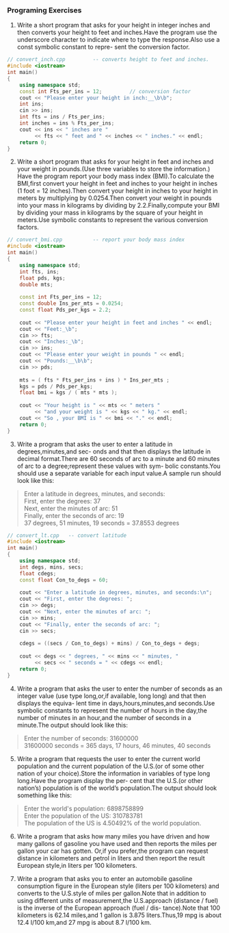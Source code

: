 ### Programing Exercises
1. Write a short program that asks for your height in integer inches and then converts your height to feet and inches.Have the program use the underscore character to indicate where to type the response.Also use a const symbolic constant to repre- sent the conversion factor.

```c++
// convert_inch.cpp         -- converts height to feet and inches.
#include <iostream>
int main()
{
    using namespace std;
    const int Fts_per_ins = 12;         // conversion factor
    cout << "Please enter your height in inch:__\b\b";
    int ins;
    cin >> ins;
    int fts = ins / Fts_per_ins;
    int inches = ins % Fts_per_ins;
    cout << ins << " inches are "
         << fts << " feet and " << inches << " inches." << endl;
    return 0;
}
```
2. Write a short program that asks for your height in feet and inches and your weight in pounds.(Use three variables to store the information.) Have the program report your body mass index (BMI).To calculate the BMI,first convert your height in feet and inches to your height in inches (1 foot = 12 inches).Then convert your height in inches to your height in meters by multiplying by 0.0254.Then convert your weight in pounds into your mass in kilograms by dividing by 2.2.Finally,compute your BMI by dividing your mass in kilograms by the square of your height in meters.Use symbolic constants to represent the various conversion factors.

```c++
// convert_bmi.cpp          -- report your body mass index
#include <iostream>
int main()
{
    using namespace std;
    int fts, ins;
    float pds, kgs;
    double mts;
    
    const int Fts_per_ins = 12;
    const double Ins_per_mts = 0.0254;
    const float Pds_per_kgs = 2.2;
    
    cout << "Please enter your height in feet and inches " << endl;
    cout << "Feet:_\b";
    cin >> fts;
    cout << "Inches:_\b";
    cin >> ins;
    cout << "Please enter your weight in pounds " << endl;
    cout << "Pounds:__\b\b";
    cin >> pds;
    
    mts = ( fts * Fts_per_ins + ins ) * Ins_per_mts ;
    kgs = pds / Pds_per_kgs;
    float bmi = kgs / ( mts * mts );
    
    cout << "Your height is " << mts << " meters "
         << "and your weight is " << kgs << " kg." << endl;
    cout << "So , your BMI is " << bmi << "." << endl;
    return 0;
}
```
3. Write a program that asks the user to enter a latitude in degrees,minutes,and sec- onds and that then displays the latitude in decimal format.There are 60 seconds of arc to a minute and 60 minutes of arc to a degree;represent these values with sym- bolic constants.You should use a separate variable for each input value.A sample run should look like this:
> Enter a latitude in degrees, minutes, and seconds:\
First, enter the degrees: 37\
Next, enter the minutes of arc: 51\
Finally, enter the seconds of arc: 19\
37 degrees, 51 minutes, 19 seconds = 37.8553 degrees

```c++
// convert_lt.cpp   -- convert latitude
#include <iostream>
int main()
{
    using namespace std;
    int degs, mins, secs;
    float cdegs;
    const float Con_to_degs = 60;
    
    cout << "Enter a latitude in degrees, minutes, and seconds:\n";
    cout << "First, enter the degrees: ";
    cin >> degs;
    cout << "Next, enter the minutes of arc: ";
    cin >> mins;
    cout << "Finally, enter the seconds of arc: ";
    cin >> secs;
    
    cdegs = ((secs / Con_to_degs) + mins) / Con_to_degs + degs;
    
    cout << degs << " degrees, " << mins << " minutes, "
         << secs << " seconds = " << cdegs << endl;
    return 0;
}
```
4. Write a program that asks the user to enter the number of seconds as an integer value (use type long,or,if available, long  long) and that then displays the equiva- lent time in days,hours,minutes,and seconds.Use symbolic constants to represent the number of hours in the day,the number of minutes in an hour,and the number of seconds in a minute.The output should look like this:
> Enter the number of seconds: 31600000\
31600000 seconds = 365 days, 17 hours, 46 minutes, 40 seconds


5. Write a program that requests the user to enter the current world population and the current population of the U.S.(or of some other nation of your choice).Store the information in variables of type long  long.Have the program display the per- cent that the U.S.(or other nation’s) population is of the world’s population.The output should look something like this:
> Enter the world's population: 6898758899 \
Enter the population of the US: 310783781\
The population of the US is 4.50492% of the world population.


6. Write a program that asks how many miles you have driven and how many gallons of gasoline you have used and then reports the miles per gallon your car has gotten. Or,if you prefer,the program can request distance in kilometers and petrol in liters and then report the result European style,in liters per 100 kilometers.


7. Write a program that asks you to enter an automobile gasoline consumption figure in the European style (liters per 100 kilometers) and converts to the U.S.style of miles per gallon.Note that in addition to using different units of measurement,the U.S.approach (distance / fuel) is the inverse of the European approach (fuel / dis- tance).Note that 100 kilometers is 62.14 miles,and 1 gallon is 3.875 liters.Thus,19 mpg is about 12.4 l/100 km,and 27 mpg is about 8.7 l/100 km. 
